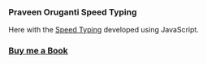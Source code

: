 ### Praveen Oruganti Speed Typing

Here with the [Speed Typing](https://praveenoruganti.github.io/praveenorugantitech-vanilla-js/0_Projects/praveenorugantitech-speed-typing) developed using JavaScript.

### [Buy me a Book](https://bit.ly/388sUbE)


